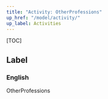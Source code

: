```yaml
---
title: "Activity: OtherProfessions"
up_href: "/model/activity/"
up_label: Activities
---
```


[TOC]

## Label

### English
OtherProfessions


